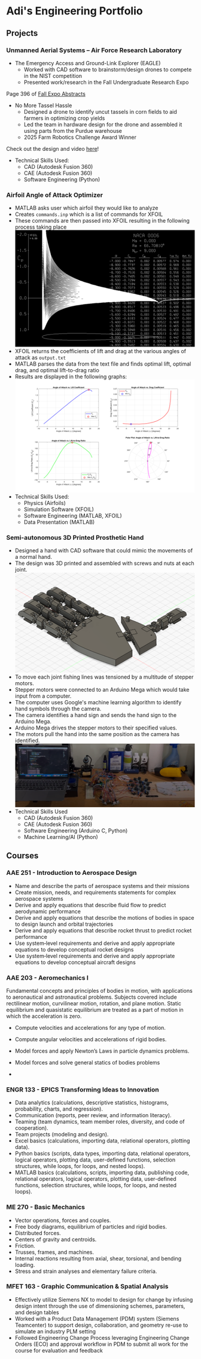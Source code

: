 # Adi's Engineering Portfolio

## Projects
### Unmanned Aerial Systems – Air Force Research Laboratory
- The Emergency Access and Ground-Link Explorer (EAGLE)
  - Worked with CAD software to brainstorm/design drones to compete in the NIST competition
  - Presented work/research in the Fall Undergraduate Research Expo

Page 396 of [Fall Expo Abstracts](https://www.purdue.edu/undergrad-research/conferences/fall/archive/documents/FallExpo_Abstracts2024.pdf)

 
- No More Tassel Hassle
  - Designed a drone to identify uncut tassels in corn fields to aid farmers in optimizing crop yields
  - Led the team in hardware design for the drone and assembled it using parts from the Purdue warehouse
  - 2025 Farm Robotics Challenge Award Winner

Check out the design and video [here](https://www.farmroboticschallenge.ai/2025results/v/purdueuniversity?categoryId=68275eac0eabc12b241b8077)!

- Technical Skills Used:
  - CAD (Autodesk Fusion 360)
  - CAE (Autodesk Fusion 360)
  - Software Engineering (Python)

### Airfoil Angle of Attack Optimizer
- MATLAB asks user which airfoil they would like to analyze
- Creates `commands.inp` which is a list of commands for XFOIL
- These commands are then passed into XFOIL resulting in the following process taking place
![AOA_xfoil](/assets/img/angle_of_attack_xfoil.png)
- XFOIL returns the coefficients of lift and drag at the various angles of attack as `output.txt`
- MATLAB parses the data from the text file and finds optimal lift, optimal drag, and optimal lift-to-drag ratio
- Results are displayed in the following graphs:
![AOA_graphs](/assets/img/angle_of_attack_graphs.png)
- Technical Skills Used:
  - Physics (Airfoils)
  - Simulation Software (XFOIL)
  - Software Engineering (MATLAB, XFOIL)
  - Data Presentation (MATLAB)

### Semi-autonomous 3D Printed Prosthetic Hand
- Designed a hand with CAD software that could mimic the movements of a normal hand.
- The design was 3D printed and assembled with screws and nuts at each joint.
![3D_Hand_CAD](/assets/img/3d_hand_cad.png)
- To move each joint fishing lines was tensioned by a multitude of stepper motors. 
- Stepper motors were connected to an Arduino Mega which would take input from a computer. 
- The computer uses Google's machine learning algorithm to identify hand symbols through the camera. 
- The camera identifies a hand sign and sends the hand sign to the Arduino Mega.
- Arduino Mega drives the stepper motors to their specified values.
- The motors pull the hand into the same position as the camera has identified.
![3D_Hand_Real](/assets/img/3d_hand_real.png)
- Technical Skills Used
  - CAD (Autodesk Fusion 360)
  - CAE (Autodesk Fusion 360)
  - Software Engineering (Arduino C, Python)
  - Machine Learning/AI (Python)

## Courses
### AAE 251 - Introduction to Aerospace Design
- Name and describe the parts of aerospace systems and their missions
- Create mission, needs, and requirements statements for complex aerospace systems
- Derive and apply equations that describe fluid flow to predict aerodynamic performance
- Derive and apply equations that describe the motions of bodies in space to design launch and orbital trajectories
- Derive and apply equations that describe rocket thrust to predict rocket performance
- Use system‐level requirements and derive and apply appropriate equations to develop conceptual rocket designs
- Use system‐level requirements and derive and apply appropriate equations to develop conceptual aircraft designs

### AAE 203 - Aeromechanics I
Fundamental concepts and principles of bodies in motion, with applications to aeronautical and astronautical problems. Subjects covered include rectilinear motion, curvilinear motion, rotation, and plane motion. Static equilibrium and quasistatic equilibrium are treated as a part of motion in which the acceleration is zero.
- Compute velocities and accelerations for any type of motion.
- Compute angular velocities and accelerations of rigid bodies.
- Model forces and apply Newton’s Laws in particle dynamics problems.
- Model forces and solve general statics of bodies problems

- 
### ENGR 133 - EPICS Transforming Ideas to Innovation
- Data analytics (calculations, descriptive statistics, histograms, probability, charts, and regression).
- Communication (reports, peer review, and information literacy).
- Teaming (team dynamics, team member roles, diversity, and code of cooperation).
- Team projects (modeling and design).
- Excel basics (calculations, importing data, relational operators, plotting data).
- Python basics (scripts, data types, importing data, relational operators, logical operators, plotting data, user-defined functions, selection structures, while loops, for loops, and nested loops).
- MATLAB basics (calculations, scripts, importing data, publishing code, relational operators, logical operators, plotting data, user-defined functions, selection structures, while loops, for loops, and nested loops).

### ME 270 - Basic Mechanics
- Vector operations, forces and couples.
- Free body diagrams, equilibrium of particles and rigid bodies.
- Distributed forces.
- Centers of gravity and centroids.
- Friction.
- Trusses, frames, and machines.
- Internal reactions resulting from axial, shear, torsional, and bending loading.
- Stress and strain analyses and elementary failure criteria.

### MFET 163 - Graphic Communication & Spatial Analysis
- Effectively utilize Siemens NX to model to design for change by infusing design intent through the use of dimensioning schemes, parameters, and design tables
- Worked with a Product Data Management (PDM) system (Siemens Teamcenter) to support design, collaboration, and geometry re-use to simulate an industry PLM setting
- Followed Engineering Change Process leveraging Engineering Change Orders (ECO) and approval workflow in PDM to submit all work for the course for evaluation and feedback
